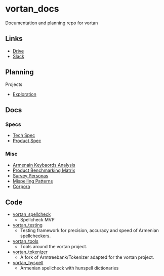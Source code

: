 # vortan_docs
Documentation and planning repo for vortan

## Links

- [Drive](https://drive.google.com/drive/folders/1f1feyB_po6hS7TFvdvPWZ3Q6dSEDjklQ)
- [Slack](https://datapointarmenia.slack.com/archives/C01LE2ADLFJ)

## Planning

Projects
- [Exploration](https://github.com/DataPoint-Armenia/vortan_docs/projects/1)

## Docs

### Specs
- [Tech Spec](https://docs.google.com/document/d/174XceYg-MSX32kfEz-C4bQx8zk43uHebvGSBaEduQWM/edit)
- [Product Spec](https://docs.google.com/document/d/1RfvKW2VpEyVptCrn8e5nrR0-kX9BXO9_21b8H2hS5YE/edit)

### Misc

- [Armenain Keybaords Analysis](https://docs.google.com/spreadsheets/d/1DsEwSES_U-pi2v7tVJmO7I7uEFw33tOQtkMluv9pvMM/edit)
- [Product Benchmarking Matrix](https://docs.google.com/spreadsheets/d/1eoC6yYaTHCB3RupM2bu3y1I60P1P4NGwMx5XuvJ_OhQ/edit)
- [Survey Personas](https://docs.google.com/presentation/d/1TdfqJBC0XqTLT_mmFCvjrKlEvTV5zCg2mHa9AcoYUNA/edit)
- [Mispelling Patterns](https://docs.google.com/spreadsheets/d/1F3hWn8LenicIZ2QozvDum7MGhogPSAFdgxPdUBJf0vg/edit)
- [Corpora](https://docs.google.com/spreadsheets/d/15pHxawmkniJCfKPAWDsU6Ze_6cYua6IFXI1JRZP8fLw/edit)

## Code

- [vortan_spellcheck](https://github.com/DataPoint-Armenia/vortan_spellcheck)
  - Spellcheck MVP
- [vortan_testing](https://github.com/DataPoint-Armenia/vortan_testing)
  - Testing framework for precision, accuracy and speed of Armenian spellcheckers.
- [vortan_tools](https://github.com/DataPoint-Armenia/vortan_tools)
  - Tools around the vortan project.
- [vortan_tokenizer](https://github.com/DataPoint-Armenia/vortan_tokenizer)
  - A fork of Armtreebank/Tokenizer adapted for the vortan project.
- [vortan_hyspell](https://github.com/DataPoint-Armenia/vortan_hyspell)
  - Armenian spellcheck with hunspell dictionaries

